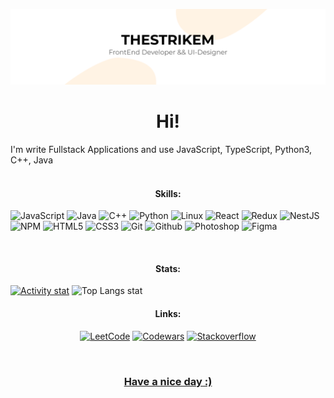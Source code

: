 [![Header](https://github.com/TheStrikeM/thestrikem/blob/main/thestrikem.png)](https://vk.com/thestrikem)

<h1 align="center">Hi!</h1>
<p>I'm write Fullstack Applications and use JavaScript, TypeScript, Python3, C++, Java</h3>
<br>
<br>
<h4 align="center">Skills:</h4>
<p>
  <img alt="JavaScript" src="https://img.shields.io/badge/JavaScript-000000?style=for-the-badge&logo=JavaScript"/>
  <img alt="Java" src="https://img.shields.io/badge/Java-000000?style=for-the-badge&logo=Java"/>
  <img alt="C++" src="https://img.shields.io/badge/C++-000000?style=for-the-badge&logo=C++"/>
  <img alt="Python" src="https://img.shields.io/badge/Python-000000?style=for-the-badge&logo=Python"/>
  <img alt="Linux" src="https://img.shields.io/badge/Linux-000000?style=for-the-badge&logo=Linux"/>
  <img alt="React" src="https://img.shields.io/badge/React-000000?style=for-the-badge&logo=React"/>
  <img alt="Redux" src="https://img.shields.io/badge/Redux-000000?style=for-the-badge&logo=Redux"/>
  <img alt="NestJS" src="https://img.shields.io/badge/NestJS-000000?style=for-the-badge&logo=NestJS"/>
  <img alt="NPM" src="https://img.shields.io/badge/npm-000000?style=for-the-badge&logo=npm"/>
  <img alt="HTML5" src="https://img.shields.io/badge/HTML5-000000?style=for-the-badge&logo=HTML5"/>
  <img alt="CSS3" src="https://img.shields.io/badge/CSS3-000000?style=for-the-badge&logo=CSS3"/>
  <img alt="Git" src="https://img.shields.io/badge/Git-000000?style=for-the-badge&logo=Git"/>
  <img alt="Github" src="https://img.shields.io/badge/GitHub-000000?style=for-the-badge&logo=GitHub"/>
  <img alt="Photoshop" src="https://img.shields.io/badge/Photoshop-000000?style=for-the-badge&logo=Photoshop"/>
  <img alt="Figma" src="https://img.shields.io/badge/Figma-000000?style=for-the-badge&logo=Figma"/>
</p>
<br>
<h4 align="center">Stats:</h4>
<p>
<a href="https://github.com/thestrikem/github-readme-stats"><img alt="Activity stat" src="https://github-readme-stats.vercel.app/api?username=thestrikem&show_icons=true" /></a>
<img alt="Top Langs stat" src="https://github-readme-stats.vercel.app/api/top-langs/?username=thestrikem&layout=compact" />
</p>
<h4 align="center">Links:</h4>
<p align="center">
<a href="https://leetcode.com/thestrikem/"><img alt="LeetCode" src="https://img.shields.io/badge/Leetcode-000000?style=for-the-badge&logo=Leetcode"/></a>
<a href="https://www.codewars.com/users/TheStrikeM/"><img alt="Codewars" src="https://img.shields.io/badge/Codewars-000000?style=for-the-badge&logo=Codewars"/></a>
<a href="https://stackoverflow.com/users/14450234/thestrikem/"><img alt="Stackoverflow" src="https://img.shields.io/badge/Stackoverflow-000000?style=for-the-badge&logo=Stackoverflow"/>
</p>
<br />
<h3 align="center">Have a nice day :)</h3>


